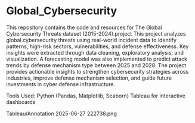 # Global_Cybersecurity
This repository contains the code and resources for The Global Cybersecurity Threats dataset (2015-2024).project 
This project analyzes global cybersecurity threats using real-world incident data to identify patterns, high-risk sectors, vulnerabilities, and defense effectiveness. Key insights were extracted through data cleaning, exploratory analysis, and visualization. A forecasting model was also implemented to predict attack trends by defense mechanism type between 2025 and 2028. The project provides actionable insights to strengthen cybersecurity strategies across industries, improve defense mechanism selection, and guide future investments in cyber defense infrastructure.

Tools Used:
Python (Pandas, Matplotlib, Seaborn)
Tableau for interactive dashboards

Tableau/Annotation 2025-06-27 222738.png
